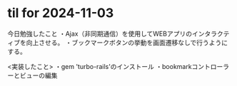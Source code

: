 # til for 2024-11-03

今日勉強したこと
・Ajax（非同期通信）を使用してWEBアプリのインタラクティブを向上させる。
・ブックマークボタンの挙動を画面遷移なしで行うようにする。

<実装したこと>
・gem 'turbo-rails'のインストール
・bookmarkコントローラーとビューの編集
